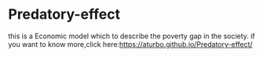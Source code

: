 # Predatory-effect
this is a Economic model which to describe the poverty gap in the society.
if you want to know more,click here:https://aturbo.github.io/Predatory-effect/
